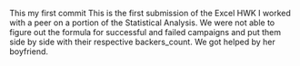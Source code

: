 This my first commit
This is the first submission of the Excel HWK
I worked with a peer on a portion of the Statistical Analysis. We were not able to figure out the formula for successful and failed campaigns and put them side by side with their respective backers_count. We got helped by her boyfriend. 
